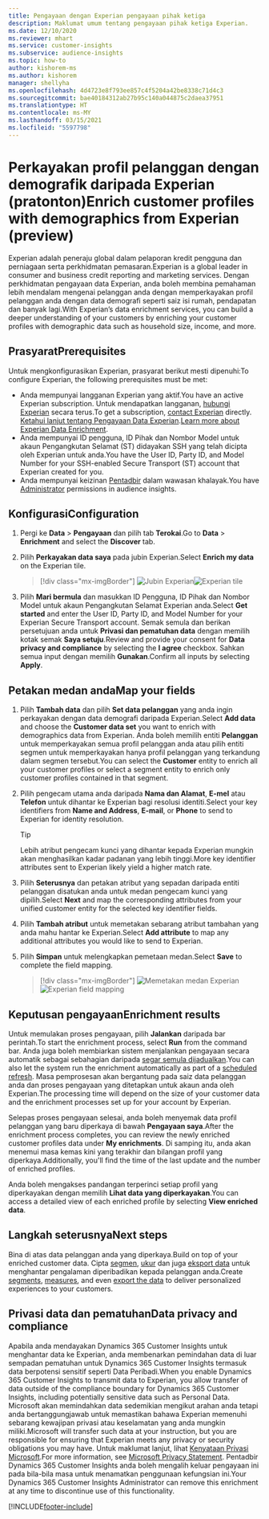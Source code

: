 ```yaml
---
title: Pengayaan dengan Experian pengayaan pihak ketiga
description: Maklumat umum tentang pengayaan pihak ketiga Experian.
ms.date: 12/10/2020
ms.reviewer: mhart
ms.service: customer-insights
ms.subservice: audience-insights
ms.topic: how-to
author: kishorem-ms
ms.author: kishorem
manager: shellyha
ms.openlocfilehash: 4d4723e8f793ee857c4f5204a42be8338c71d4c3
ms.sourcegitcommit: bae40184312ab27b95c140a044875c2daea37951
ms.translationtype: HT
ms.contentlocale: ms-MY
ms.lasthandoff: 03/15/2021
ms.locfileid: "5597798"
---
```

# <a name="enrich-customer-profiles-with-demographics-from-experian-preview"></a><span data-ttu-id="780cf-103">Perkayakan profil pelanggan dengan demografik daripada Experian (pratonton)</span><span class="sxs-lookup"><span data-stu-id="780cf-103">Enrich customer profiles with demographics from Experian (preview)</span></span>

<span data-ttu-id="780cf-104">Experian adalah peneraju global dalam pelaporan kredit pengguna dan perniagaan serta perkhidmatan pemasaran.</span><span class="sxs-lookup"><span data-stu-id="780cf-104">Experian is a global leader in consumer and business credit reporting and marketing services.</span></span> <span data-ttu-id="780cf-105">Dengan perkhidmatan pengayaan data Experian, anda boleh membina pemahaman lebih mendalam mengenai pelanggan anda dengan memperkayakan profil pelanggan anda dengan data demografi seperti saiz isi rumah, pendapatan dan banyak lagi.</span><span class="sxs-lookup"><span data-stu-id="780cf-105">With Experian’s data enrichment services, you can build a deeper understanding of your customers by enriching your customer profiles with demographic data such as household size, income, and more.</span></span>

## <a name="prerequisites"></a><span data-ttu-id="780cf-106">Prasyarat</span><span class="sxs-lookup"><span data-stu-id="780cf-106">Prerequisites</span></span>

<span data-ttu-id="780cf-107">Untuk mengkonfigurasikan Experian, prasyarat berikut mesti dipenuhi:</span><span class="sxs-lookup"><span data-stu-id="780cf-107">To configure Experian, the following prerequisites must be met:</span></span>

- <span data-ttu-id="780cf-108">Anda mempunyai langganan Experian yang aktif.</span><span class="sxs-lookup"><span data-stu-id="780cf-108">You have an active Experian subscription.</span></span> <span data-ttu-id="780cf-109">Untuk mendapatkan langganan, [hubungi Experian](https://www.experian.com/marketing-services/contact) secara terus.</span><span class="sxs-lookup"><span data-stu-id="780cf-109">To get a subscription, [contact Experian](https://www.experian.com/marketing-services/contact) directly.</span></span> <span data-ttu-id="780cf-110">[Ketahui lanjut tentang Pengayaan Data Experian](https://www.experian.com/marketing-services/microsoft?cmpid=ems_web_mci_cdppage).</span><span class="sxs-lookup"><span data-stu-id="780cf-110">[Learn more about Experian Data Enrichment](https://www.experian.com/marketing-services/microsoft?cmpid=ems_web_mci_cdppage).</span></span>
- <span data-ttu-id="780cf-111">Anda mempunyai ID pengguna, ID Pihak dan Nombor Model untuk akaun Pengangkutan Selamat (ST) didayakan SSH yang telah dicipta oleh Experian untuk anda.</span><span class="sxs-lookup"><span data-stu-id="780cf-111">You have the User ID, Party ID, and Model Number for your SSH-enabled Secure Transport (ST) account that Experian created for you.</span></span>
- <span data-ttu-id="780cf-112">Anda mempunyai keizinan [Pentadbir](permissions.md#administrator) dalam wawasan khalayak.</span><span class="sxs-lookup"><span data-stu-id="780cf-112">You have [Administrator](permissions.md#administrator) permissions in audience insights.</span></span>

## <a name="configuration"></a><span data-ttu-id="780cf-113">Konfigurasi</span><span class="sxs-lookup"><span data-stu-id="780cf-113">Configuration</span></span>

1. <span data-ttu-id="780cf-114">Pergi ke **Data** > **Pengayaan** dan pilih tab **Terokai**.</span><span class="sxs-lookup"><span data-stu-id="780cf-114">Go to **Data** > **Enrichment** and select the **Discover** tab.</span></span>

1. <span data-ttu-id="780cf-115">Pilih **Perkayakan data saya** pada jubin Experian.</span><span class="sxs-lookup"><span data-stu-id="780cf-115">Select **Enrich my data** on the Experian tile.</span></span>

   > [!div class="mx-imgBorder"]
   > <span data-ttu-id="780cf-116">![Jubin Experian](media/experian-tile.png "Jubin Experian")</span><span class="sxs-lookup"><span data-stu-id="780cf-116">![Experian tile](media/experian-tile.png "Experian tile")</span></span>

1. <span data-ttu-id="780cf-117">Pilih **Mari bermula** dan masukkan ID Pengguna, ID Pihak dan Nombor Model untuk akaun Pengangkutan Selamat Experian anda.</span><span class="sxs-lookup"><span data-stu-id="780cf-117">Select **Get started** and enter the User ID, Party ID, and Model Number for your Experian Secure Transport account.</span></span> <span data-ttu-id="780cf-118">Semak semula dan berikan persetujuan anda untuk **Privasi dan pematuhan data** dengan memilih kotak semak **Saya setuju**.</span><span class="sxs-lookup"><span data-stu-id="780cf-118">Review and provide your consent for **Data privacy and compliance** by selecting the **I agree** checkbox.</span></span> <span data-ttu-id="780cf-119">Sahkan semua input dengan memilih **Gunakan**.</span><span class="sxs-lookup"><span data-stu-id="780cf-119">Confirm all inputs by selecting **Apply**.</span></span>

## <a name="map-your-fields"></a><span data-ttu-id="780cf-120">Petakan medan anda</span><span class="sxs-lookup"><span data-stu-id="780cf-120">Map your fields</span></span>

1.  <span data-ttu-id="780cf-121">Pilih **Tambah data** dan pilih **Set data pelanggan** yang anda ingin perkayakan dengan data demografi daripada Experian.</span><span class="sxs-lookup"><span data-stu-id="780cf-121">Select **Add data** and choose the **Customer data set** you want to enrich with demographics data from Experian.</span></span> <span data-ttu-id="780cf-122">Anda boleh memilih entiti **Pelanggan** untuk memperkayakan semua profil pelanggan anda atau pilih entiti segmen untuk memperkayakan hanya profil pelanggan yang terkandung dalam segmen tersebut.</span><span class="sxs-lookup"><span data-stu-id="780cf-122">You can select the **Customer** entity to enrich all your customer profiles or select a segment entity to enrich only customer profiles contained in that segment.</span></span>

1. <span data-ttu-id="780cf-123">Pilih pengecam utama anda daripada **Nama dan Alamat**, **E-mel** atau **Telefon** untuk dihantar ke Experian bagi resolusi identiti.</span><span class="sxs-lookup"><span data-stu-id="780cf-123">Select your key identifiers from **Name and Address**, **E-mail**, or **Phone** to send to Experian for identity resolution.</span></span>

   > [!TIP]
   > <span data-ttu-id="780cf-124">Lebih atribut pengecam kunci yang dihantar kepada Experian mungkin akan menghasilkan kadar padanan yang lebih tinggi.</span><span class="sxs-lookup"><span data-stu-id="780cf-124">More key identifier attributes sent to Experian likely yield a higher match rate.</span></span>

1. <span data-ttu-id="780cf-125">Pilih **Seterusnya** dan petakan atribut yang sepadan daripada entiti pelanggan disatukan anda untuk medan pengecam kunci yang dipilih.</span><span class="sxs-lookup"><span data-stu-id="780cf-125">Select **Next** and map the corresponding attributes from your unified customer entity for the selected key identifier fields.</span></span>

1. <span data-ttu-id="780cf-126">Pilih **Tambah atribut** untuk memetakan sebarang atribut tambahan yang anda mahu hantar ke Experian.</span><span class="sxs-lookup"><span data-stu-id="780cf-126">Select **Add attribute** to map any additional attributes you would like to send to Experian.</span></span>

1.  <span data-ttu-id="780cf-127">Pilih **Simpan** untuk melengkapkan pemetaan medan.</span><span class="sxs-lookup"><span data-stu-id="780cf-127">Select **Save** to complete the field mapping.</span></span>

    > [!div class="mx-imgBorder"]
    > <span data-ttu-id="780cf-128">![Memetakan medan Experian](media/experian-field-mapping.png "Memetakan medan Experian")</span><span class="sxs-lookup"><span data-stu-id="780cf-128">![Experian field mapping](media/experian-field-mapping.png "Experian field mapping")</span></span>

## <a name="enrichment-results"></a><span data-ttu-id="780cf-129">Keputusan pengayaan</span><span class="sxs-lookup"><span data-stu-id="780cf-129">Enrichment results</span></span>

<span data-ttu-id="780cf-130">Untuk memulakan proses pengayaan, pilih **Jalankan** daripada bar perintah.</span><span class="sxs-lookup"><span data-stu-id="780cf-130">To start the enrichment process, select **Run** from the command bar.</span></span> <span data-ttu-id="780cf-131">Anda juga boleh membiarkan sistem menjalankan pengayaan secara automatik sebagai sebahagian daripada [segar semula dijadualkan](system.md#schedule-tab).</span><span class="sxs-lookup"><span data-stu-id="780cf-131">You can also let the system run the enrichment automatically as part of a [scheduled refresh](system.md#schedule-tab).</span></span> <span data-ttu-id="780cf-132">Masa pemprosesan akan bergantung pada saiz data pelanggan anda dan proses pengayaan yang ditetapkan untuk akaun anda oleh Experian.</span><span class="sxs-lookup"><span data-stu-id="780cf-132">The processing time will depend on the size of your customer data and the enrichment processes set up for your account by Experian.</span></span>

<span data-ttu-id="780cf-133">Selepas proses pengayaan selesai, anda boleh menyemak data profil pelanggan yang baru diperkaya di bawah **Pengayaan saya**.</span><span class="sxs-lookup"><span data-stu-id="780cf-133">After the enrichment process completes, you can review the newly enriched customer profiles data under **My enrichments**.</span></span> <span data-ttu-id="780cf-134">Di samping itu, anda akan menemui masa kemas kini yang terakhir dan bilangan profil yang diperkaya.</span><span class="sxs-lookup"><span data-stu-id="780cf-134">Additionally, you'll find the time of the last update and the number of enriched profiles.</span></span>

<span data-ttu-id="780cf-135">Anda boleh mengakses pandangan terperinci setiap profil yang diperkayakan dengan memilih **Lihat data yang diperkayakan**.</span><span class="sxs-lookup"><span data-stu-id="780cf-135">You can access a detailed view of each enriched profile by selecting **View enriched data**.</span></span>

## <a name="next-steps"></a><span data-ttu-id="780cf-136">Langkah seterusnya</span><span class="sxs-lookup"><span data-stu-id="780cf-136">Next steps</span></span>

<span data-ttu-id="780cf-137">Bina di atas data pelanggan anda yang diperkaya.</span><span class="sxs-lookup"><span data-stu-id="780cf-137">Build on top of your enriched customer data.</span></span> <span data-ttu-id="780cf-138">Cipta [segmen](segments.md), [ukur](measures.md) dan juga [eksport data](export-destinations.md) untuk menghantar pengalaman diperibadikan kepada pelanggan anda.</span><span class="sxs-lookup"><span data-stu-id="780cf-138">Create [segments](segments.md), [measures](measures.md), and even [export the data](export-destinations.md) to deliver personalized experiences to your customers.</span></span>

## <a name="data-privacy-and-compliance"></a><span data-ttu-id="780cf-139">Privasi data dan pematuhan</span><span class="sxs-lookup"><span data-stu-id="780cf-139">Data privacy and compliance</span></span>

<span data-ttu-id="780cf-140">Apabila anda mendayakan Dynamics 365 Customer Insights untuk menghantar data ke Experian, anda membenarkan pemindahan data di luar sempadan pematuhan untuk Dynamics 365 Customer Insights termasuk data berpotensi sensitif seperti Data Peribadi.</span><span class="sxs-lookup"><span data-stu-id="780cf-140">When you enable Dynamics 365 Customer Insights to transmit data to Experian, you allow transfer of data outside of the compliance boundary for Dynamics 365 Customer Insights, including potentially sensitive data such as Personal Data.</span></span> <span data-ttu-id="780cf-141">Microsoft akan memindahkan data sedemikian mengikut arahan anda tetapi anda bertanggungjawab untuk memastikan bahawa Experian memenuhi sebarang kewajipan privasi atau keselamatan yang anda mungkin miliki.</span><span class="sxs-lookup"><span data-stu-id="780cf-141">Microsoft will transfer such data at your instruction, but you are responsible for ensuring that Experian meets any privacy or security obligations you may have.</span></span> <span data-ttu-id="780cf-142">Untuk maklumat lanjut, lihat [Kenyataan Privasi Microsoft](https://go.microsoft.com/fwlink/?linkid=396732).</span><span class="sxs-lookup"><span data-stu-id="780cf-142">For more information, see [Microsoft Privacy Statement](https://go.microsoft.com/fwlink/?linkid=396732).</span></span>
<span data-ttu-id="780cf-143">Pentadbir Dynamics 365 Customer Insights anda boleh mengalih keluar pengayaan ini pada bila-bila masa untuk menamatkan penggunaan kefungsian ini.</span><span class="sxs-lookup"><span data-stu-id="780cf-143">Your Dynamics 365 Customer Insights Administrator can remove this enrichment at any time to discontinue use of this functionality.</span></span>


[!INCLUDE[footer-include](../includes/footer-banner.md)]